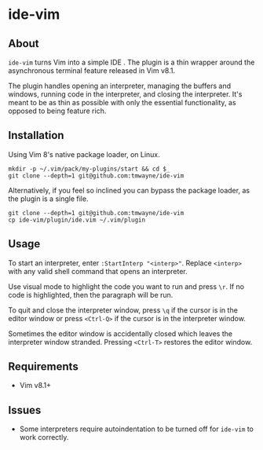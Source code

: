 # ide-vim

## About
`ide-vim` turns Vim into a simple IDE . The plugin is a thin
wrapper around the asynchronous terminal feature released in Vim v8.1.

The plugin handles opening an interpreter, managing the buffers and windows,
running code in the interpreter, and closing the interpreter. It's meant to be as
thin as possible with only the essential functionality, as opposed to
being feature rich.

## Installation
Using Vim 8's native package loader, on Linux.
```
mkdir -p ~/.vim/pack/my-plugins/start && cd $_
git clone --depth=1 git@github.com:tmwayne/ide-vim
```

Alternatively, if you feel so inclined you can bypass the package loader,
as the plugin is a single file.
```
git clone --depth=1 git@github.com:tmwayne/ide-vim
cp ide-vim/plugin/ide.vim ~/.vim/plugin
```

## Usage
To start an interpreter, enter `:StartInterp "<interp>"`. 
Replace `<interp>` with any valid shell command that opens an interpreter.

Use visual mode to highlight the code you want to run and press `\r`.
If no code is highlighted, then the paragraph will be run.

To quit and close the interpreter window, press `\q` if the cursor
is in the editor window or press `<Ctrl-Q>` if the cursor is
in the interpreter window.

Sometimes the editor window is accidentally closed which leaves
the interpreter window stranded. Pressing `<Ctrl-T>` restores
the editor window.

## Requirements
- Vim v8.1+

## Issues
- Some interpreters require autoindentation to be turned off
for `ide-vim` to work correctly.

